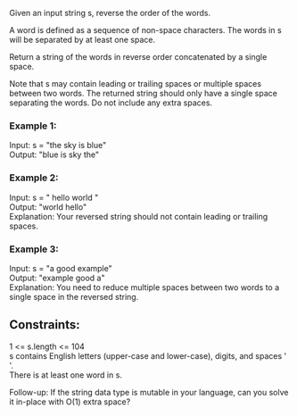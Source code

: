 Given an input string s, reverse the order of the words.  

A word is defined as a sequence of non-space characters. The words in s will be separated by at least one space.  

Return a string of the words in reverse order concatenated by a single space.  

Note that s may contain leading or trailing spaces or multiple spaces between two words. The returned string should only have a single space separating the words.   Do not include any extra spaces.

 

### Example 1:  

Input: s = "the sky is blue"  
Output: "blue is sky the"  
### Example 2:  

Input: s = "  hello world  "  
Output: "world hello"  
Explanation: Your reversed string should not contain leading or trailing spaces.  
### Example 3:  
 
Input: s = "a good   example"  
Output: "example good a"  
Explanation: You need to reduce multiple spaces between two words to a single space in the reversed string.  
 

## Constraints:  

1 <= s.length <= 104  
s contains English letters (upper-case and lower-case), digits, and spaces ' '.  
There is at least one word in s.  
 

Follow-up: If the string data type is mutable in your language, can you solve it in-place with O(1) extra space?  
